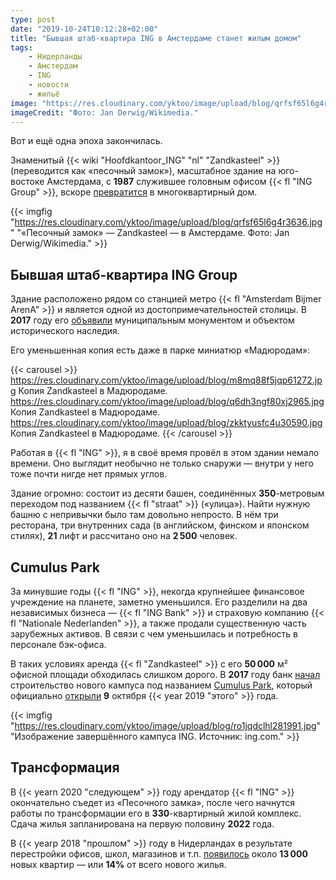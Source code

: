 ```yaml
---
type: post
date: "2019-10-24T10:12:28+02:00"
title: "Бывшая штаб-квартира ING в Амстердаме станет жилым домом"
tags:
    - Нидерланды
    - Амстердам
    - ING
    - новости
    - жильё
image: "https://res.cloudinary.com/yktoo/image/upload/blog/qrfsf65l6g4r3636.jpg"
imageCredit: "Фото: Jan Derwig/Wikimedia."
---
```


Вот и ещё одна эпоха закончилась.

Знаменитый {{< wiki "Hoofdkantoor_ING" "nl" "Zandkasteel" >}} (переводится как «песочный замок»), масштабное здание на юго-востоке Амстердама, с **1987** служившее головным офисом {{< fl "ING Group" >}}, вскоре [превратится](https://www.amsterdam.nl/projecten/arenapoort/projecten-arenapoort/zandkasteel-woningen/) в многоквартирный дом.

<!--more-->

{{< imgfig "https://res.cloudinary.com/yktoo/image/upload/blog/qrfsf65l6g4r3636.jpg" "«Песочный замок» — Zandkasteel — в Амстердаме. Фото: Jan Derwig/Wikimedia." >}}

## Бывшая штаб-квартира ING Group

Здание расположено рядом со станцией метро {{< fl "Amsterdam Bijmer ArenA" >}} и является одной из достопримечательностей столицы. В **2017** году его [объявили](https://www.heemschut.nl/nieuws/actueel/bericht/ing-kantoor-amsterdam-wordt-monument) муниципальным монументом и объектом исторического наследия.

Его уменьшенная копия есть даже в парке миниатюр «Мадюродам»:

{{< carousel >}}
https://res.cloudinary.com/yktoo/image/upload/blog/m8mq88f5jqp61272.jpg Копия Zandkasteel в Мадюродаме.
https://res.cloudinary.com/yktoo/image/upload/blog/q6dh3ngf80xj2965.jpg Копия Zandkasteel в Мадюродаме.
https://res.cloudinary.com/yktoo/image/upload/blog/zkktyusfc4u30590.jpg Копия Zandkasteel в Мадюродаме.
{{< /carousel >}}

Работая в {{< fl "ING" >}}, я в своё время провёл в этом здании немало времени. Оно выглядит необычно не только снаружи — внутри у него тоже почти нигде нет прямых углов.

Здание огромно: состоит из десяти башен, соединённых **350**-метровым переходом под названием {{< fl "straat" >}} («улица»). Найти нужную башню с непривычки было там довольно непросто. В нём три ресторана, три внутренних сада (в английском, финском и японском стилях), **21** лифт и рассчитано оно на **2 500** человек.

## Cumulus Park

За минувшие годы {{< fl "ING" >}}, некогда крупнейшее финансовое учреждение на планете, заметно уменьшился. Его разделили на два независимых бизнеса — {{< fl "ING Bank" >}} и страховую компанию {{< fl "Nationale Nederlanden" >}}, а также продали существенную часть зарубежных активов. В связи с чем уменьшилась и потребность в персонале бэк-офиса.

В таких условиях аренда {{< fl "Zandkasteel" >}} с его **50 000** м² офисной площади обходилась слишком дорого. В **2017** году банк [начал](https://www.ing.com/Newsroom/All-news/Groundbreaking-on-new-HQ-begins-with-first-tree.htm) строительство нового кампуса под названием [Cumulus Park](https://www.cumuluspark.com/), который официально [открыли](https://www.cumuluspark.com/news/press-release-innovatie-district-amsterdam-zuidoost-van-start-cumulus-park) **9** октября {{< year 2019 "этого" >}} года.

{{< imgfig "https://res.cloudinary.com/yktoo/image/upload/blog/ro1jqdclhl281991.jpg" "Изображение завершённого кампуса ING. Источник: ing.com." >}}

## Трансформация

В {{< yearn 2020 "следующем" >}} году арендатор {{< fl "ING" >}} окончательно съедет из «Песочного замка», после чего начнутся работы по трансформации его в **330**-квартирный жилой комплекс. Сдача жилья запланирована на первую половину **2022** года.

В {{< yearp 2018 "прошлом" >}} году в Нидерландах в результате перестройки офисов, школ, магазинов и т.п. [появилось](https://www.cbs.nl/nl-nl/nieuws/2019/43/13-duizend-woningen-door-transformatie-van-gebouwen) около **13 000** новых квартир — или **14%** от всего нового жилья.
